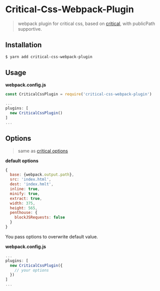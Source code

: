 Critical-Css-Webpack-Plugin
=======================
> webpack plugin for critical css, based on [critical](https://github.com/addyosmani/critical), with publicPath supportive.


Installation
----

```bash
$ yarn add critical-css-webpack-plugin
```

Usage
-----

**webpack.config.js**

```javascript
const CriticalCssPlugin = require('critical-css-webpack-plugin')

...
plugins: [
  new CriticalCssPlugin()
]
...
```

Options
-------
> same as [critical options](https://github.com/addyosmani/critical#options)

**default options**

```javascript
{
  base: {webpack.output.path},
  src: 'index.html',
  dest: 'index.hmlt',
  inline: true,
  minify: true,
  extract: true,
  width: 375,
  height: 565,
  penthouse: {
    blockJSRequests: false
  }
}
```

You pass options to overwrite default value.

**webpack.config.js**

```javascript
...
plugins: [
  new CriticalCssPlugin({
    // your options
  })
]
...
```
